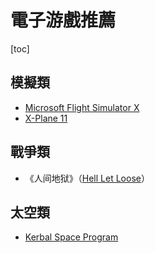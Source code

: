 # 電子游戲推薦

[toc]

## 模擬類

- [Microsoft Flight Simulator X](https://store.steampowered.com/app/314160/)
- [X-Plane 11](https://store.steampowered.com/app/269950/)

## 戰爭類

- 《人间地狱》（[Hell Let Loose](https://store.steampowered.com/app/686810/?snr=1_wishlist_4__wishlist-capsule)）

## 太空類

- [Kerbal Space Program](https://store.steampowered.com/app/220200/)